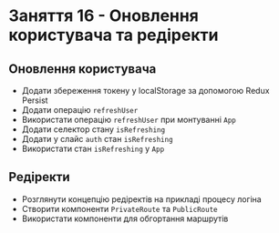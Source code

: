 # Заняття 16 - Оновлення користувача та редіректи

## Оновлення користувача

- Додати збереження токену у localStorage за допомогою Redux Persist
- Додати операцію `refreshUser`
- Використати операцію `refreshUser` при монтуванні `App`
- Додати селектор стану `isRefreshing`
- Додати у слайс `auth` стан `isRefreshing`
- Використати стан `isRefreshing` у `App`

## Редіректи

- Розглянути концепцію редіректів на прикладі процесу логіна
- Створити компоненти `PrivateRoute` та `PublicRoute`
- Використати компоненти для обгортання маршрутів
